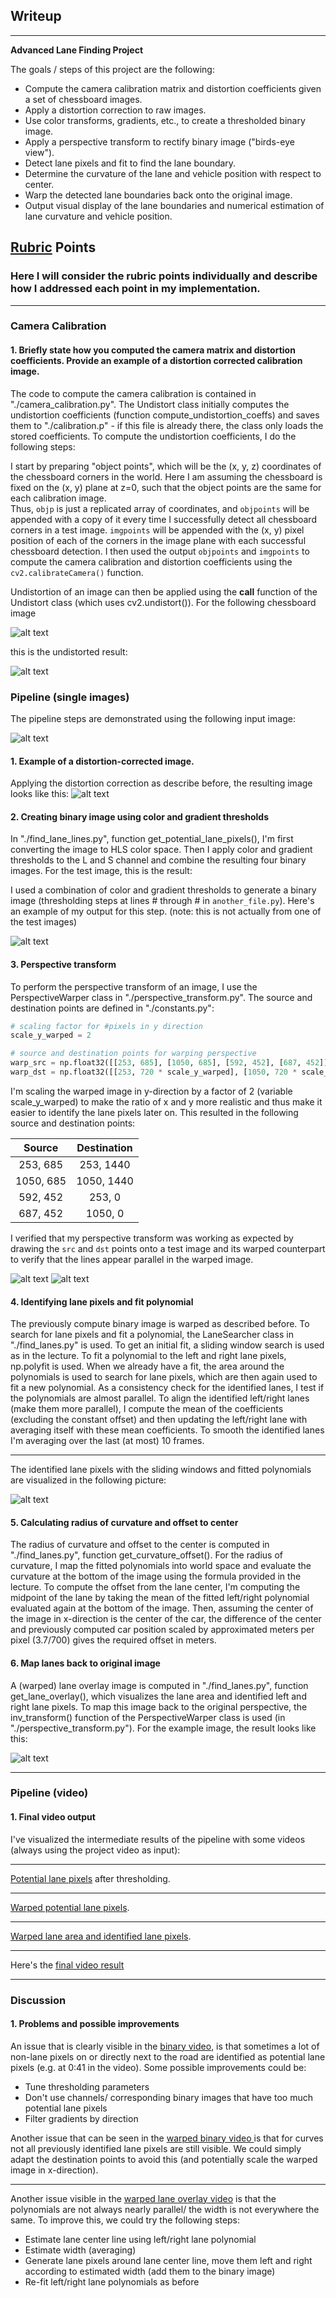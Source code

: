 ## Writeup

---

**Advanced Lane Finding Project**

The goals / steps of this project are the following:

* Compute the camera calibration matrix and distortion coefficients given a set of chessboard images.
* Apply a distortion correction to raw images.
* Use color transforms, gradients, etc., to create a thresholded binary image.
* Apply a perspective transform to rectify binary image ("birds-eye view").
* Detect lane pixels and fit to find the lane boundary.
* Determine the curvature of the lane and vehicle position with respect to center.
* Warp the detected lane boundaries back onto the original image.
* Output visual display of the lane boundaries and numerical estimation of lane curvature and vehicle position.

[//]: # (Image References)

[image1]: ./camera_cal/calibration1.png "Distorted"
[image2]: ./output_images/undistorted/calibration1.png "Undistorted"
[image3]: ./test_images/test1.jpg "Straight lines input image"
[image4]: ./output_images/undistorted.jpg "Undistorted"
[image5]: ./output_images/lane_overlay.jpg "Undistorted image with lane overlay"
[image9]: ./output_images/straight_lines1_srcpoints.jpg "Image with source points"
[image10]: ./output_images/straight_lines1_warped.jpg "Warped image with source points"
[image11]: ./output_images/lane_fit.jpg "Lane pixels with sliding windows and polynomial fit"
[video1]: ./project_video_annotated.mp4 "Potential lane pixels"
[video2]: ./project_video_annotated.mp4 "Potential lane pixels warped"
[video3]: ./project_video_annotated.mp4 "Warped lane area and matched lane pixels"
[video4]: ./project_video_annotated.mp4 "Project Video with lane area and matched lane Pixels drawn"

## [Rubric](https://review.udacity.com/#!/rubrics/571/view) Points

### Here I will consider the rubric points individually and describe how I addressed each point in my implementation.  

---

### Camera Calibration

#### 1. Briefly state how you computed the camera matrix and distortion coefficients. Provide an example of a distortion corrected calibration image.

The code to compute the camera calibration is contained in "./camera_calibration.py". 
The Undistort class initially computes the undistortion coefficients (function compute_undistortion_coeffs) and saves them to "./calibration.p" - if this file is already there, the class only loads the stored coefficients.
To compute the undistortion coefficients, I do the following steps:

I start by preparing "object points", which will be the (x, y, z) coordinates of the chessboard corners in the world. Here I am assuming the chessboard is fixed on the (x, y) plane at z=0, such that the object points are the same for each calibration image.  
Thus, `objp` is just a replicated array of coordinates, and `objpoints` will be appended with a copy of it every time I successfully detect all chessboard corners in a test image.
`imgpoints` will be appended with the (x, y) pixel position of each of the corners in the image plane with each successful chessboard detection.
I then used the output `objpoints` and `imgpoints` to compute the camera calibration and distortion coefficients using the `cv2.calibrateCamera()` function.

Undistortion of an image can then be applied using the __call__ function of the Undistort class (which uses cv2.undistort()).
For the following chessboard image

![alt text][image1]

this is the undistorted result:

![alt text][image2]

### Pipeline (single images)

The pipeline steps are demonstrated using the following input image:

![alt text][image3]

#### 1. Example of a distortion-corrected image.

Applying the distortion correction as describe before, the resulting image looks like this:
![alt text][image3]

#### 2. Creating binary image using color and gradient thresholds

In "./find_lane_lines.py", function get_potential_lane_pixels(), I'm first converting the image to HLS color space. Then I apply color and gradient thresholds to the L and S channel and combine the resulting four binary images.
For the test image, this is the result:

I used a combination of color and gradient thresholds to generate a binary image (thresholding steps at lines # through # in `another_file.py`).  Here's an example of my output for this step.  (note: this is not actually from one of the test images)

![alt text][image4]

#### 3. Perspective transform

To perform the perspective transform of an image, I use the PerspectiveWarper class in "./perspective_transform.py". 
The source and destination points are defined in "./constants.py":

```python
# scaling factor for #pixels in y direction
scale_y_warped = 2

# source and destination points for warping perspective
warp_src = np.float32([[253, 685], [1050, 685], [592, 452], [687, 452]])
warp_dst = np.float32([[253, 720 * scale_y_warped], [1050, 720 * scale_y_warped], [253, 0], [1050, 0]])
```

I'm scaling the warped image in y-direction by a factor of 2 (variable scale_y_warped) to make the ratio of x and y more realistic and thus make it easier to identify the lane pixels later on.
This resulted in the following source and destination points:

| Source        | Destination   | 
|:-------------:|:-------------:| 
| 253, 685      | 253, 1440        | 
| 1050, 685      | 1050, 1440      |
| 592, 452     | 253, 0      |
| 687, 452      | 1050, 0        |

I verified that my perspective transform was working as expected by drawing the `src` and `dst` points onto a test image and its warped counterpart to verify that the lines appear parallel in the warped image.

![alt text][image9]
![alt text][image10]

#### 4. Identifying lane pixels and fit polynomial

The previously compute binary image is warped as described before. To search for lane pixels and fit a polynomial, the LaneSearcher class in "./find_lanes.py" is used.
To get an initial fit, a sliding window search is used as in the lecture. To fit a polynomial to the left and right lane pixels, np.polyfit is used.
When we already have a fit, the area around the polynomials is used to search for lane pixels, which are then again used to fit a new polynomial.
As a consistency check for the identified lanes, I test if the polynomials are almost parallel.
To align the identified left/right lanes (make them more parallel), I compute the mean of the coefficients (excluding the constant offset) and then updating the left/right lane with averaging itself with these mean coefficients.
To smooth the identified lanes I'm averaging over the last (at most) 10 frames.

---

The identified lane pixels with the sliding windows and fitted polynomials are visualized in the following picture:

![alt text][image11]

#### 5. Calculating radius of curvature and offset to center

The radius of curvature and offset to the center is computed in "./find_lanes.py", function get_curvature_offset(). 
For the radius of curvature, I map the fitted polynomials into world space and evaluate the curvature at the bottom of the image using the formula provided in the lecture.
To compute the offset from the lane center, I'm computing the midpoint of the lane by taking the mean of the fitted left/right polynomial evaluated again at the bottom of the image.
Then, assuming the center of the image in x-direction is the center of the car, the difference of the center and previously computed car position scaled by approximated meters per pixel (3.7/700) gives the required offset in meters.

#### 6. Map lanes back to original image

A (warped) lane overlay image is computed in "./find_lanes.py", function get_lane_overlay(), which visualizes the lane area and identified left and right lane pixels. 
To map this image back to the original perspective, the inv_transform() function of the PerspectiveWarper class is used (in "./perspective_transform.py").
For the example image, the result looks like this:

![alt text][image5]

---

### Pipeline (video)

#### 1. Final video output

I've visualized the intermediate results of the pipeline with some videos (always using the project video as input):

---

[Potential lane pixels](./project_video_binary_annotated.mp4) after thresholding.

---

[Warped potential lane pixels](./project_video_binary_warped_annotated.mp4).

---

[Warped lane area and identified lane pixels](./project_video_lane_overlay_warped_annotated.mp4).

---

Here's the [final video result](./project_video_annotated.mp4)

---

### Discussion

#### 1. Problems and possible improvements

An issue that is clearly visible in the [binary video](./project_video_binary_annotated.mp4), is that sometimes a lot of non-lane pixels on or directly next to the road are identified as potential lane pixels (e.g. at 0:41 in the video). Some possible improvements could be:
* Tune thresholding parameters
* Don't use channels/ corresponding binary images that have too much potential lane pixels
* Filter gradients by direction

Another issue that can be seen in the [warped binary video ](./project_video_binary_warped_annotated.mp4) is that for curves not all previously identified lane pixels are still visible. We could simply adapt the destination points to avoid this (and potentially scale the warped image in x-direction).

---

Another issue visible in the [warped lane overlay video](./project_video_lane_overlay_warped_annotated.mp4) is that the polynomials are not always nearly parallel/ the width is not everywhere the same. 
To improve this, we could try the following steps:
* Estimate lane center line using left/right lane polynomial
* Estimate width (averaging)
* Generate lane pixels around lane center line, move them left and right according to estimated width (add them to the binary image)
* Re-fit left/right lane polynomials as before